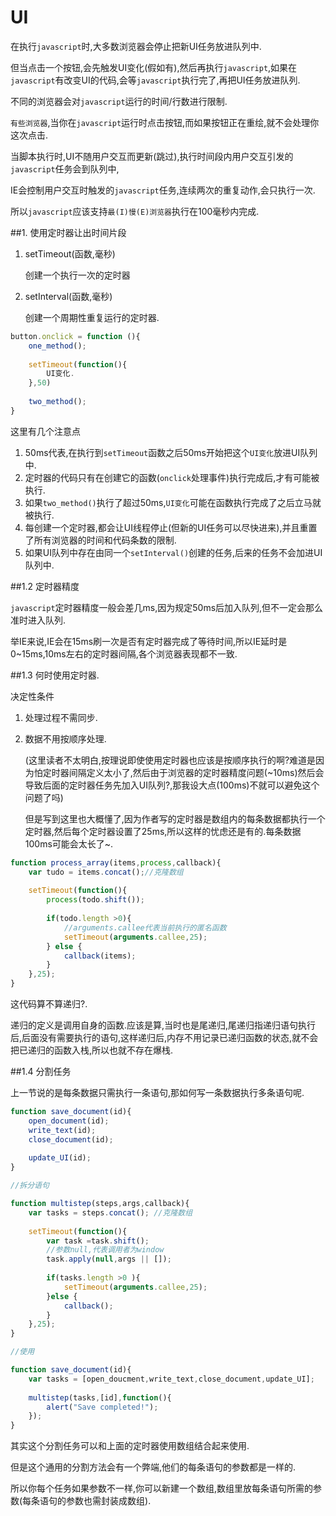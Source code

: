 # UI

在执行`javascript`时,大多数浏览器会停止把新UI任务放进队列中.

但当点击一个按钮,会先触发UI变化(假如有),然后再执行`javascript`,如果在`javascript`有改变UI的代码,会等`javascript`执行完了,再把UI任务放进队列.

不同的浏览器会对`javascript`运行的时间/行数进行限制.

`有些浏览器`,当你在`javascript`运行时点击按钮,而如果按钮正在重绘,就不会处理你这次点击.

当脚本执行时,UI不随用户交互而更新(跳过),执行时间段内用户交互引发的`javascript`任务会到队列中,

IE会控制用户交互时触发的`javascript`任务,连续两次的重复动作,会只执行一次.

所以`javascript`应该支持`最(I)慢(E)浏览器`执行在100毫秒内完成.

##1. 使用定时器让出时间片段

1. setTimeout(函数,毫秒)
    
    创建一个执行一次的定时器

2. setInterval(函数,毫秒)

    创建一个周期性重复运行的定时器.
    
```javascript
button.onclick = function (){
    one_method();
    
    setTimeout(function(){
        UI变化.
    },50)
    
    two_method();
}
```    

这里有几个注意点

1. 50ms代表,在执行到`setTimeout`函数之后50ms开始把这个`UI变化`放进UI队列中.
2. 定时器的代码只有在创建它的函数(`onclick`处理事件)执行完成后,才有可能被执行.
3. 如果`two_method()`执行了超过50ms,`UI变化`可能在函数执行完成了之后立马就被执行.
4. 每创建一个定时器,都会让UI线程停止(但新的UI任务可以尽快进来),并且重置了所有浏览器的时间和代码条数的限制.
5. 如果UI队列中存在由同一个`setInterval()`创建的任务,后来的任务不会加进UI队列中.

##1.2 定时器精度

`javascript`定时器精度一般会差几ms,因为规定50ms后加入队列,但不一定会那么准时进入队列.

举IE来说,IE会在15ms刷一次是否有定时器完成了等待时间,所以IE延时是0~15ms,10ms左右的定时器间隔,各个浏览器表现都不一致.

##1.3 何时使用定时器.

决定性条件

1. 处理过程不需同步.
2. 数据不用按顺序处理.

    (这里读者不太明白,按理说即使使用定时器也应该是按顺序执行的啊?难道是因为怕定时器间隔定义太小了,然后由于浏览器的定时器精度问题(~10ms)然后会导致后面的定时器任务先加入UI队列?,那我设大点(100ms)不就可以避免这个问题了吗)
    
    但是写到这里也大概懂了,因为作者写的定时器是数组内的每条数据都执行一个定时器,然后每个定时器设置了25ms,所以这样的忧虑还是有的.每条数据100ms可能会太长了~.
    
```javascript
function process_array(items,process,callback){
    var tudo = items.concat();//克隆数组
    
    setTimeout(function(){
        process(todo.shift());
        
        if(todo.length >0){
            //arguments.callee代表当前执行的匿名函数
            setTimeout(arguments.callee,25);
        } else {
            callback(items);
        }
    },25);
}
```

这代码算不算递归?.

递归的定义是调用自身的函数.应该是算,当时也是尾递归,尾递归指递归语句执行后,后面没有需要执行的语句,这样递归后,内存不用记录已递归函数的状态,就不会把已递归的函数入栈,所以也就不存在爆栈.

##1.4 分割任务

上一节说的是每条数据只需执行一条语句,那如何写一条数据执行多条语句呢.


```javascript
function save_document(id){
    open_document(id);
    write_text(id);
    close_document(id);
    
    update_UI(id);
}

//拆分语句

function multistep(steps,args,callback){
    var tasks = steps.concat(); //克隆数组
    
    setTimeout(function(){
        var task =task.shift();
        //参数null,代表调用者为window
        task.apply(null,args || []);
        
        if(tasks.length >0 ){
            setTimeout(arguments.callee,25);
        }else {
            callback();
        }
    },25);
}

//使用

function save_document(id){
    var tasks = [open_doucment,write_text,close_document,update_UI];
    
    multistep(tasks,[id],function(){
        alert("Save completed!");
    });
}
```

其实这个分割任务可以和上面的定时器使用数组结合起来使用.

但是这个通用的分割方法会有一个弊端,他们的每条语句的参数都是一样的.

所以你每个任务如果参数不一样,你可以新建一个数组,数组里放每条语句所需的参数(每条语句的参数也需封装成数组).
